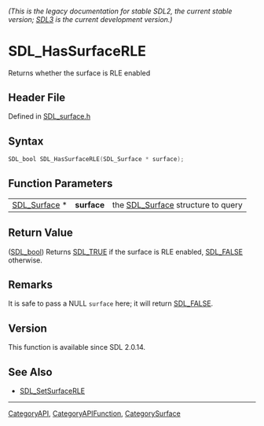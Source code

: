 ###### (This is the legacy documentation for stable SDL2, the current stable version; [SDL3](https://wiki.libsdl.org/SDL3/) is the current development version.)
# SDL_HasSurfaceRLE

Returns whether the surface is RLE enabled

## Header File

Defined in [SDL_surface.h](https://github.com/libsdl-org/SDL/blob/SDL2/include/SDL_surface.h)

## Syntax

```c
SDL_bool SDL_HasSurfaceRLE(SDL_Surface * surface);
```

## Function Parameters

|                              |             |                                                   |
| ---------------------------- | ----------- | ------------------------------------------------- |
| [SDL_Surface](SDL_Surface) * | **surface** | the [SDL_Surface](SDL_Surface) structure to query |

## Return Value

([SDL_bool](SDL_bool)) Returns [SDL_TRUE](SDL_TRUE) if the surface is RLE
enabled, [SDL_FALSE](SDL_FALSE) otherwise.

## Remarks

It is safe to pass a NULL `surface` here; it will return
[SDL_FALSE](SDL_FALSE).

## Version

This function is available since SDL 2.0.14.

## See Also

- [SDL_SetSurfaceRLE](SDL_SetSurfaceRLE)

----
[CategoryAPI](CategoryAPI), [CategoryAPIFunction](CategoryAPIFunction), [CategorySurface](CategorySurface)

